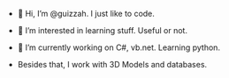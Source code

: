 - 👋 Hi, I’m @guizzah. I just like to code.
- 👀 I’m interested in learning stuff. Useful or not.
- 🌱 I’m currently working on C#, vb.net. Learning python.

- Besides that, I work with 3D Models and databases.
